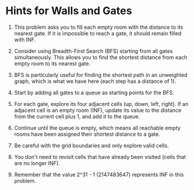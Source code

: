 # Hints for Walls and Gates

1. This problem asks you to fill each empty room with the distance to its nearest gate. If it is impossible to reach a gate, it should remain filled with INF.

2. Consider using Breadth-First Search (BFS) starting from all gates simultaneously. This allows you to find the shortest distance from each empty room to its nearest gate.

3. BFS is particularly useful for finding the shortest path in an unweighted graph, which is what we have here (each step has a distance of 1).

4. Start by adding all gates to a queue as starting points for the BFS.

5. For each gate, explore its four adjacent cells (up, down, left, right). If an adjacent cell is an empty room (INF), update its value to the distance from the current cell plus 1, and add it to the queue.

6. Continue until the queue is empty, which means all reachable empty rooms have been assigned their shortest distance to a gate.

7. Be careful with the grid boundaries and only explore valid cells.

8. You don't need to revisit cells that have already been visited (cells that are no longer INF).

9. Remember that the value 2^31 - 1 (2147483647) represents INF in this problem.
